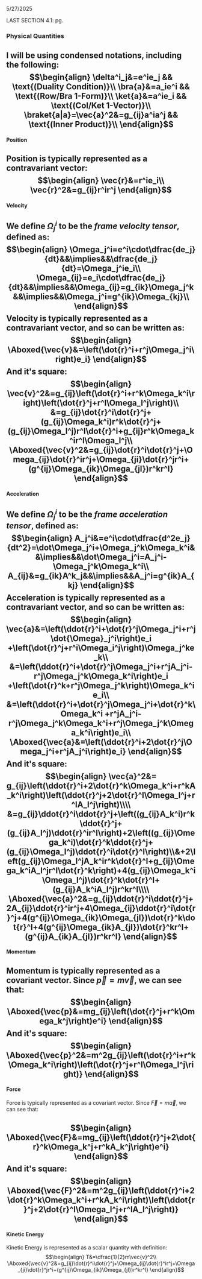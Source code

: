 5/27/2025

LAST SECTION 4.1: pg. 






### Physical Quantities
I will be using condensed notations, including the following:
$$\begin{align}
\delta^i_j&=e^ie_j && \text{(Duality Condition)}\\
\bra{a}&=a_ie^i && \text{(Row/Bra 1-Form)}\\
\ket{a}&=a^ie_i && \text{(Col/Ket 1-Vector)}\\
\braket{a|a}=\vec{a}^2&=g_{ij}a^ia^j && \text{(Inner Product)}\\
\end{align}$$
---
#### Position
Position is typically represented as a contravariant vector:
$$\begin{align}
\vec{r}&=r^ie_i\\
\vec{r}^2&=g_{ij}r^ir^j
\end{align}$$
---
#### Velocity
We define $\Omega_j^i$ to be the *frame velocity tensor*, defined as:
$$\begin{align}
\Omega_j^i=e^i\cdot\dfrac{de_j}{dt}&&\implies&&\dfrac{de_j}{dt}=\Omega_j^ie_i\\
\Omega_{ij}=e_i\cdot\dfrac{de_j}{dt}&&\implies&&\Omega_{ij}=g_{ik}\Omega_j^k&&\implies&&\Omega_j^i=g^{ik}\Omega_{kj}\\
\end{align}$$
Velocity is typically represented as a contravariant vector, and so can be written as:
$$\begin{align}
\Aboxed{\vec{v}&=\left(\dot{r}^i+r^j\Omega_j^i\right)e_i}
\end{align}$$
And it's square:
$$\begin{align}
\vec{v}^2&=g_{ij}\left(\dot{r}^i+r^k\Omega_k^i\right)\left(\dot{r}^j+r^l\Omega_l^j\right)\\
&=g_{ij}\dot{r}^i\dot{r}^j+(g_{ij}\Omega_k^i)r^k\dot{r}^j+(g_{ij}\Omega_l^j)r^l\dot{r}^i+g_{ij}r^k\Omega_k^ir^l\Omega_l^j\\
\Aboxed{\vec{v}^2&=g_{ij}\dot{r}^i\dot{r}^j+\Omega_{ij}\dot{r}^ir^j+\Omega_{ji}\dot{r}^jr^i+
(g^{ij}\Omega_{ik}\Omega_{jl})r^kr^l}
\end{align}$$
---
#### Acceleration
We define $\Omega_j^i$ to be the *frame acceleration tensor*, defined as:
$$\begin{align}
A_j^i&=e^i\cdot\dfrac{d^2e_j}{dt^2}=\dot\Omega_j^i+\Omega_j^k\Omega_k^i&&\implies&&\dot\Omega_j^i=A_j^i-\Omega_j^k\Omega_k^i\\
A_{ij}&=g_{ik}A^k_j&&\implies&&A_j^i=g^{ik}A_{kj}
\end{align}$$
Acceleration is typically represented as a contravariant vector, and so can be written as:
$$\begin{align}
\vec{a}&=\left(\ddot{r}^i+\dot{r}^j\Omega_j^i+r^j\dot{\Omega}_j^i\right)e_i
        +\left(\dot{r}^j+r^i\Omega_i^j\right)\Omega_j^ke_k\\
&=\left(\ddot{r}^i+\dot{r}^j\Omega_j^i+r^jA_j^i-r^j\Omega_j^k\Omega_k^i\right)e_i
 +\left(\dot{r}^k+r^j\Omega_j^k\right)\Omega_k^ie_i\\
&=\left(\ddot{r}^i+\dot{r}^j\Omega_j^i+\dot{r}^k\Omega_k^i
 +r^jA_j^i-r^j\Omega_j^k\Omega_k^i+r^j\Omega_j^k\Omega_k^i\right)e_i\\
\Aboxed{\vec{a}&=\left(\ddot{r}^i+2\dot{r}^j\Omega_j^i+r^jA_j^i\right)e_i}
\end{align}$$
And it's square:
$$\begin{align}
\vec{a}^2&=
g_{ij}\left(\ddot{r}^i+2\dot{r}^k\Omega_k^i+r^kA_k^i\right)\left(\ddot{r}^j+2\dot{r}^l\Omega_l^j+r^lA_l^j\right)\\\\
&=g_{ij}\ddot{r}^i\ddot{r}^j+\left((g_{ij}A_k^i)r^k\ddot{r}^j+(g_{ij}A_l^j)\ddot{r}^ir^l\right)+2\left((g_{ij}\Omega_k^i)\dot{r}^k\ddot{r}^j+(g_{ij}\Omega_l^j)\ddot{r}^i\dot{r}^l\right)\\&+2\left(g_{ij}\Omega_l^jA_k^ir^k\dot{r}^l+g_{ij}\Omega_k^iA_l^jr^l\dot{r}^k\right)+4(g_{ij}\Omega_k^i\Omega_l^j)\dot{r}^k\dot{r}^l+(g_{ij}A_k^iA_l^j)r^kr^l\\\\
\Aboxed{\vec{a}^2&=g_{ij}\ddot{r}^i\ddot{r}^j+2A_{ij}\ddot{r}^ir^j+4\Omega_{ij}\ddot{r}^i\dot{r}^j+4(g^{ij}\Omega_{ik}\Omega_{jl})\dot{r}^k\dot{r}^l+4(g^{ij}\Omega_{ik}A_{jl})\dot{r}^kr^l+(g^{ij}A_{ik}A_{jl})r^kr^l}
\end{align}$$
---
#### Momentum
Momentum is typically represented as a covariant vector. Since $\vec{p}=m\vec{v}$, we can see that:
$$\begin{align}
\Aboxed{\vec{p}&=mg_{ij}\left(\dot{r}^j+r^k\Omega_k^j\right)e^i}
\end{align}$$
And it's square:
$$\begin{align}
\Aboxed{\vec{p}^2&=m^2g_{ij}\left(\dot{r}^i+r^k\Omega_k^i\right)\left(\dot{r}^j+r^l\Omega_l^j\right)}
\end{align}$$
---
#### Force
Force is typically represented as a covariant vector. Since $\vec{F}=m\vec{a}$, we can see that:

$$\begin{align}
\Aboxed{\vec{F}&=mg_{ij}\left(\ddot{r}^j+2\dot{r}^k\Omega_k^j+r^kA_k^j\right)e^i}
\end{align}$$
And it's square:
$$\begin{align}
\Aboxed{\vec{F}^2&=m^2g_{ij}\left(\ddot{r}^i+2\dot{r}^k\Omega_k^i+r^kA_k^i\right)\left(\ddot{r}^j+2\dot{r}^l\Omega_l^j+r^lA_l^j\right)}
\end{align}$$
---
#### Kinetic Energy
Kinetic Energy is represented as a scalar quantity with definition:
$$\begin{align}
T&=\dfrac{1}{2}m\vec{v}^2\\
\Aboxed{\vec{v}^2&=g_{ij}\dot{r}^i\dot{r}^j+\Omega_{ij}\dot{r}^ir^j+\Omega_{ji}\dot{r}^jr^i+(g^{ij}\Omega_{ik}\Omega_{jl})r^kr^l}
\end{align}$$
















